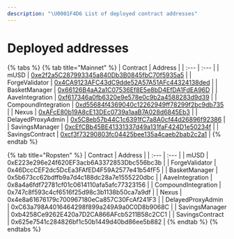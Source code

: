 ```yaml
---
description: "\U0001F4D6 List of deployed contract addresses"
---
```


# Deployed addresses



{% tabs %}
{% tab title="Mainnet" %}
| Contract | Address |
| :--- | :--- |
| mUSD | [0xe2f2a5C287993345a840Db3B0845fbC70f5935a5](https://etherscan.io/address/0xe2f2a5C287993345a840Db3B0845fbC70f5935a5) |
| ForgeValidator | [0x4CA9123AFC43dC9dde52A57A51AFc44324138ded](https://etherscan.io/address/0x4CA9123AFC43dC9dde52A57A51AFc44324138ded) |
| BasketManager | [0x66126B4aA2a1C07536Ef8E5e8bD4EfDA1FdEA96D](https://etherscan.io/address/0x66126B4aA2a1C07536Ef8E5e8bD4EfDA1FdEA96D) |
| AaveIntegration | [0xf617346a0fb6320e9e578e0c9b2a4588283d9d39](https://etherscan.io/address/0xf617346a0fb6320e9e578e0c9b2a4588283d9d39) |
| CompoundIntegration | [0xd55684f4369040c12262949ff78299f2bc9db735](https://etherscan.io/address/0xd55684f4369040c12262949ff78299f2bc9db735) |
| Nexus | [0xAFcE80b19A8cE13DEc0739a1aaB7A028d6845Eb3](https://etherscan.io/address/0xAFcE80b19A8cE13DEc0739a1aaB7A028d6845Eb3) |
| DelayedProxyAdmin | [0x5C8eb57b44C1c6391fC7a8A0cf44d26896f92386](https://etherscan.io/address/0x5C8eb57b44C1c6391fC7a8A0cf44d26896f92386) |
| SavingsManager | [0xcEfCBb45BE41331337d49a131faF424D1e50234f](https://etherscan.io/address/0xcEfCBb45BE41331337d49a131faF424D1e50234f) |
| SavingsContract | [0xcf3f73290803fc04425bee135a4caeb2bab2c2a1](https://etherscan.io/address/0xcf3f73290803fc04425bee135a4caeb2bab2c2a1) |
{% endtab %}

{% tab title="Ropsten" %}
| Contract | Address |
| :--- | :--- |
| mUSD | 0xE223e296e24f620EF3acb6A3372853Dbc556bc3b |
| ForgeValidator | 0x46DccCEF2dc5DcEa3FAfED4F59A2577e41b54fF5 |
| BasketManager | 0x5b673cc62bdffb9a7d4c188dc28a7e1555220dbc |
| AaveIntegration | 0x8a4a6fdf72781cf01c0614110afa5afc77323156 |
| CompoundIntegration | 0x747c8f593c4cf6516f25d98c3b1138b50ca7a9df |
| Nexus | 0x4e8a61676179c700967180eCa857C30FcAf241F3 |
| DelayedProxyAdmin | 0xC63a798A4016464298f899a249A9a0C0D8b9068C |
| SavingsManager | 0xb4258Ce9262E420a7D2CA866AFcb5211B58c2CC1 |
| SavingsContract | 0x625e7541c284826bf1c50b1449d40bd86ee5b882 |
{% endtab %}
{% endtabs %}

